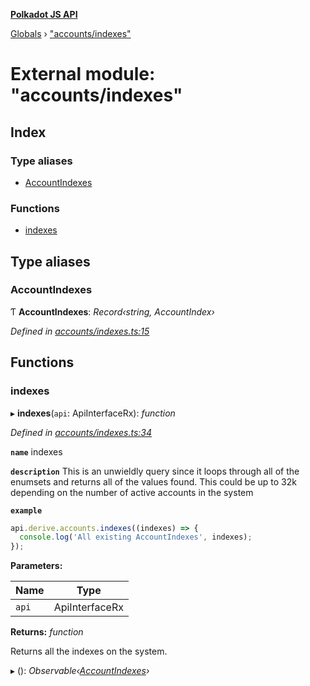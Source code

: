 **[Polkadot JS API](../README.md)**

[Globals](../globals.md) › [&quot;accounts/indexes&quot;](_accounts_indexes_.md)

# External module: "accounts/indexes"

## Index

### Type aliases

* [AccountIndexes](_accounts_indexes_.md#accountindexes)

### Functions

* [indexes](_accounts_indexes_.md#indexes)

## Type aliases

###  AccountIndexes

Ƭ **AccountIndexes**: *Record‹string, AccountIndex›*

*Defined in [accounts/indexes.ts:15](https://github.com/polkadot-js/api/blob/00d8601/packages/api-derive/src/accounts/indexes.ts#L15)*

## Functions

###  indexes

▸ **indexes**(`api`: ApiInterfaceRx): *function*

*Defined in [accounts/indexes.ts:34](https://github.com/polkadot-js/api/blob/00d8601/packages/api-derive/src/accounts/indexes.ts#L34)*

**`name`** indexes

**`description`** This is an unwieldly query since it loops through
all of the enumsets and returns all of the values found. This could be up to 32k depending
on the number of active accounts in the system

**`example`** 
<BR>

```javascript
api.derive.accounts.indexes((indexes) => {
  console.log('All existing AccountIndexes', indexes);
});
```

**Parameters:**

Name | Type |
------ | ------ |
`api` | ApiInterfaceRx |

**Returns:** *function*

Returns all the indexes on the system.

▸ (): *Observable‹[AccountIndexes](_accounts_indexes_.md#accountindexes)›*